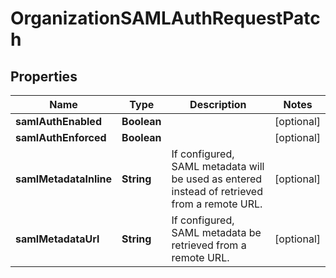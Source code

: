 
# OrganizationSAMLAuthRequestPatch

## Properties
Name | Type | Description | Notes
------------ | ------------- | ------------- | -------------
**samlAuthEnabled** | **Boolean** |  |  [optional]
**samlAuthEnforced** | **Boolean** |  |  [optional]
**samlMetadataInline** | **String** | If configured, SAML metadata will be used as entered instead of retrieved from a remote URL. |  [optional]
**samlMetadataUrl** | **String** | If configured, SAML metadata be retrieved from a remote URL. |  [optional]



